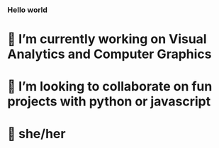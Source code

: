 ### Hello world

# 🔭 I’m currently working on Visual Analytics and Computer Graphics
# 🌻 I’m looking to collaborate on fun projects with python or javascript
# 🧚 she/her
